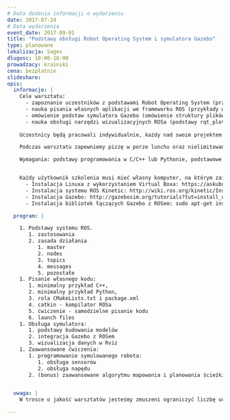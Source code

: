 ```yaml
---
# Data dodania informacji o wydarzeniu
date: 2017-07-24
# Data wydarzenia
event_date: 2017-09-01
title: "Podstawy obsługi Robot Operating System i symulatora Gazebo"
type: planowane
lokalizacja: Sages
dlugosc: 10:00-18:00
prowadzacy: krainski
cena: bezpłatnie
slideshare:
opis:
  informacje: |
    Cele warsztatu:
      - zapoznanie uczestników z podstawami Robot Operating System (przedstawienie ogólnej idei systemu, omówienie podstawowych narzędzi systemu) 
      - nauka pisania własnych aplikacji we frameworku ROS (przykłady w C++, przykłady w Pythonie)
      - omówienie podstaw symulatora Gazebo (omówienie struktury plików URDF (Universal Robot Description Format),dodawanie wtyczek łączących Gazebo z ROSem)
      - nauka obsługi narzędzi wizualizacyjnych ROSa (podstawy rqt_plot, podstawy rviz, nagrywanie i odtwarzanie sesji za pomocą narzędzia bag).
    
    Uczestnicy będą pracowali indywidualnie, każdy nad swoim projektem. Podczas warsztatu uczestnicy będą mogli nauczyć się jak zaprojektować prostego robota w symulatorze Gazebo, a następnie oprogramować jego ruch z wykorzystaniem bibliotek ROSa. 

    Podczas warsztatu zapewniemy pizzę w porze lunchu oraz nielimitowany dostęp do kawy, herbaty i wody.

    Wymagania: podstawy programowania w C/C++ lub Pythonie, podstawowe ogarnięcie systemu Linux (poruszanie się po katalogach, modyfikowanie plików z wykorzystaniem terminala). 


    Każdy użytkownik szkolenia musi mieć własny komputer, na którym zainstalowany jest system Ubuntu i biblioteki ROSa. Linux może być zainstalowany jako system wirtualny, na przykład przez Virtual Boxa. Polecany jest system Ubuntu 16.04 (ROS Kinetic) lub Ubuntu 14.04 (ROS Jade). 
      - Instalacja Linuxa z wykorzystaniem Virtual Boxa: https://askubuntu.com/questions/142549/how-to-install-ubuntu-on-virtualbox
      - Instalacja systemu ROS Kinetic: http://wiki.ros.org/kinetic/Installation/Ubuntu
      - Instalacja Gazebo: http://gazebosim.org/tutorials?tut=install_ubuntu
      - Instalacja bibliotek łączących Gazebo z ROSem: sudo apt-get install ros-kinetic-gazebo-ros-pkgs ros-kinetic-gazebo-ros-control

  program: |

    1. Podstawy systemu ROS.
       1. zastosowania
       2. zasada działania
          1. master
          2. nodes
          3. topics
          4. messages
          5. pozostałe
    1. Pisanie własnego kodu:
       1. minimalny przykład C++,
       2. minimalny przykład Python,
       3. rola CMakeLists.txt i package.xml
       4. catkin - kompilator ROSa
       5. ćwiczenie - samodzielne pisanie kodu
       6. launch files
    1. Obsługa symulatora:
       1. podstawy budowania modelów
       2. integracja Gazebo z ROSem
       3. wizualizacja danych w Rviz
    1. Zaawansowane ćwiczenia:
       1. programowanie symulowanego robota:
          1. obsługa sensorów
          2. obsługa napędu
       2. (bonus) zaawansowane algorytmu mapowania i planowania ścieżki


  uwaga: |
    W trosce o jakość warsztatów jesteśmy zmuszeni ograniczyć liczbę uczestników. **Kwalifikacja odbywa się na podstawie odpowiedzi udzielonych w formularzu zgłoszeniowym oraz - w dalszym kroku - kolejności zgłoszeń.** Potwierdzenie udziału w warsztatach wraz z instrukcją przygotowania środowiska otrzymasz najpóźniej na 7 dni przed planowaną datą wydarzenia.

---
```

